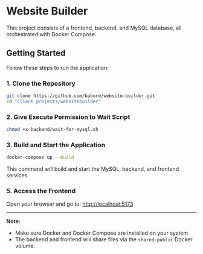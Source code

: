 # Website Builder

This project consists of a frontend, backend, and MySQL database, all orchestrated with Docker Compose.

## Getting Started

Follow these steps to run the application:

### 1. Clone the Repository

```sh
git clone https://github.com/babure/website-builder.git
cd "client projects/websitebuilder"
```

### 2. Give Execute Permission to Wait Script

```sh
chmod +x backend/wait-for-mysql.sh
```

### 3. Build and Start the Application

```sh
docker-compose up --build
```

This command will build and start the MySQL, backend, and frontend services.

### 5. Access the Frontend

Open your browser and go to: [http://localhost:5173](http://localhost:5173)

---

**Note:**

- Make sure Docker and Docker Compose are installed on your system.
- The backend and frontend will share files via the `shared-public` Docker volume.
